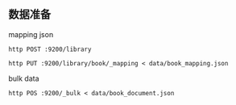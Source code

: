 ## 数据准备

mapping json

```
http POST :9200/library

http PUT :9200/library/book/_mapping < data/book_mapping.json
```

bulk data

```
http POS :9200/_bulk < data/book_document.json 
```

